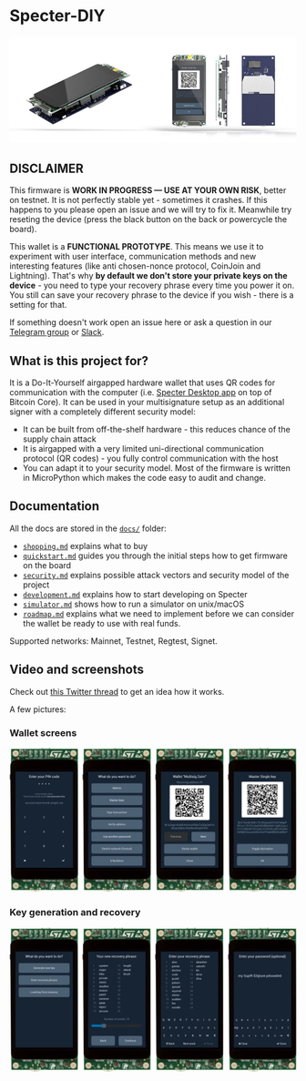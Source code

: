 # Specter-DIY

![](./docs/pictures/kit.jpg)

## DISCLAIMER

This firmware is **WORK IN PROGRESS — USE AT YOUR OWN RISK**, better on testnet. It is not perfectly stable yet - sometimes it crashes. If this happens to you please open an issue and we will try to fix it. Meanwhile try reseting the device (press the black button on the back or powercycle the board).

This wallet is a **FUNCTIONAL PROTOTYPE**. This means we use it to experiment with user interface, communication methods and new interesting features (like anti chosen-nonce protocol, CoinJoin and Lightning). That's why **by default we don't store your private keys on the device** - you need to type your recovery phrase every time you power it on. You still can save your recovery phrase to the device if you wish - there is a setting for that.

If something doesn't work open an issue here or ask a question in our [Telegram group](https://t.me/spectersupport) or [Slack](https://join.slack.com/t/spectersupport/shared_invite/enQtNzY4MTQ2MTg0NDY1LWQzMGMzMTk2MWE2YmVmNzE3ODgxODIxNWRlMzJjZTZlMDBlMjA5YzVhZjQ0NzJlNmE0N2Q4MzE0ZGJiNjM4NTY).

## What is this project for?

It is a Do-It-Yourself airgapped hardware wallet that uses QR codes for communication with the computer (i.e. [Specter Desktop app](https://github.com/cryptoadvance/specter-desktop) on top of Bitcoin Core). It can be used in your multisignature setup  as an additional signer with a completely different security model:

- It can be built from off-the-shelf hardware - this reduces chance of the supply chain attack
- It is airgapped with a very limited uni-directional communication protocol (QR codes) - you fully control communication with the host
- You can adapt it to your security model. Most of the firmware is written in MicroPython which makes the code easy to audit and change.

## Documentation

All the docs are stored in the [`docs/`](./docs) folder:

- [`shopping.md`](./docs/shopping.md) explains what to buy
- [`quickstart.md`](./docs/quickstart.md) guides you through the initial steps how to get firmware on the board
- [`security.md`](./docs/security.md) explains possible attack vectors and security model of the project
- [`development.md`](./docs/development.md) explains how to start developing on Specter
- [`simulator.md`](./docs/simulator.md) shows how to run a simulator on unix/macOS
- [`roadmap.md`](./docs/roadmap.md) explains what we need to implement before we can consider the wallet be ready to use with real funds.

Supported networks: Mainnet, Testnet, Regtest, Signet.

## Video and screenshots

Check out [this Twitter thread](https://twitter.com/StepanSnigirev/status/1168923849699876881) to get an idea how it works.

A few pictures:

### Wallet screens

![](./docs/pictures/wallet_screens.jpg)

### Key generation and recovery

![](./docs/pictures/init_screens.jpg)
